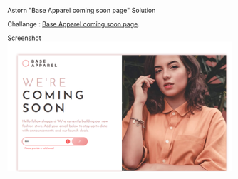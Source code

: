 Astorn "Base Apparel coming soon page" Solution

Challange : [Base Apparel coming soon page](https://www.frontendmentor.io/challenges/base-apparel-coming-soon-page-5d46b47f8db8a7063f9331a0/hub).

Screenshot
![Screenshot](/images/Screenshoot.PNG)

